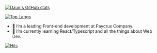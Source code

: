 [![Daun's GitHub stats](https://github-readme-stats.vercel.app/api?username=daunJung-dev&show_icons=true&theme=radical)](https://github.com/daunJung-dev/github-readme-stats)

[![Top Langs](https://github-readme-stats.vercel.app/api/top-langs/?username=daunJung-dev&layout=compact)](https://github.com/daunJung-dev/github-readme-stats)


- 🔭 I’m a leading Front-end development at Paycrux Company.
- 🌱 I’m currently learning React/Typescript and all the things about Web Dev.


[![Hits](https://hits.seeyoufarm.com/api/count/incr/badge.svg?url=https%3A%2F%2Fgithub.com%daunJung-dev%2Fhit-counter)](https://hits.seeyoufarm.com)
